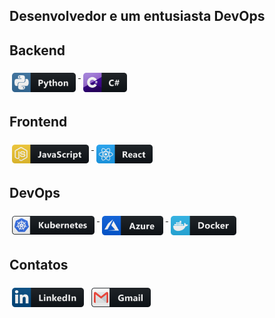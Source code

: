 ## Desenvolvedor e um entusiasta DevOps

## Backend
<div>
  <a href="#">
    <img src="png/dev/languages/python@3x.png" alt="python" style="vertical-align:top; margin:6px 4px" width="102">
  </a>  
  <a href="#">
    <img src="png/dev/languages/csharp@3x.png" alt="csharp" style="vertical-align:top; margin:6px 4px" width="70.5">
  </a>  
<div>
  
## Frontend
<div>
    <a href="#">
    <img src="png/dev/languages/js@3x.png" alt="js" style="vertical-align:top; margin:6px 4px" width="123">
  </a> 
  <a href="#">
    <img src="png/dev/frameworks/react@3x.png" alt="react" style="vertical-align:top; margin:6px 4px" width="90">
  </a>   
<div>
  
## DevOps
<div>
  <a href="#">
    <img src="png/dev/services/kubernetes@3x.png" alt="kubernetes" style="vertical-align:top; margin:6px 4px" width="132>
  </a>  
  <a href="#">
    <img src="png/dev/services/azure@3x.png" alt="azure" style="vertical-align:top; margin:6px 4px" width="98">
  </a>  
  <a href="#">
    <img src="png/dev/tools/docker@3x.png" alt="docker" style="vertical-align:top; margin:6px 4px" width="105">
  </a> 
<div>
                                                                                                                                                                                                                          
## Contatos
<a href="https://www.linkedin.com/in/leonardo-jose-da-silva"><img src="png/social/linkedin@3x.png" style="vertical-align:top; margin:6px 4px" width="115"/></a>
<a href="mailto:leonardojsilva01@gmail.com"><img src="png/social/gmail@3x.png" style="vertical-align:top; margin:6px 4px" width="95"/></a>

